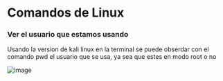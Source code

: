 # Comandos de Linux

### Ver el usuario que estamos usando

Usando la version de kali linux en la terminal se puede obserdar con el comando pwd el usuario que se usa, ya sea que estes en modo root o no

![image](https://github.com/EnriqueUPCH/DatosyRedesPersonal/assets/117322038/ad47415b-85e3-4ae2-b74b-ac147450af34)
